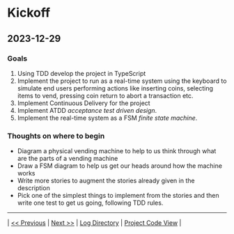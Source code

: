 # Kickoff

## 2023-12-29

### Goals

1. Using TDD develop the project in TypeScript
2. Implement the project to run as a real-time system using the keyboard to simulate end users performing actions like inserting coins, selecting items to vend, pressing coin return to abort a transaction etc.
3. Implement Continuous Delivery for the project
4. Implement ATDD *acceptance test driven design*.
5. Implement the real-time system as a FSM *finite state machine*.

### Thoughts on where to begin

* Diagram a physical vending machine to help to us think through what are the parts of a vending machine
* Draw a FSM diagram to help us get our heads around how the machine works
* Write more stories to augment the stories already given in the description
* Pick one of the simplest things to implement from the stories and then write one test to get us going, following TDD rules.

---
| [<< Previous](https://woodyb.github.io/vending-machine-project/design/developers-log/Directory-Of-Developers-Logs)
| [Next >>](https://woodyb.github.io/vending-machine-project/design/developers-log/2024.01.02)
| [Log Directory](https://woodyb.github.io/vending-machine-project/design/developers-log/Directory-Of-Developers-Logs)
| [Project Code View](https://github.com/WoodyB/vending-machine-project) |
